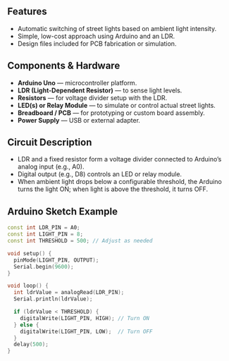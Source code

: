 
##  Features
- Automatic switching of street lights based on ambient light intensity.
- Simple, low-cost approach using Arduino and an LDR.
- Design files included for PCB fabrication or simulation.

##  Components & Hardware
- **Arduino Uno** — microcontroller platform.
- **LDR (Light-Dependent Resistor)** — to sense light levels.
- **Resistors** — for voltage divider setup with the LDR.
- **LED(s) or Relay Module** — to simulate or control actual street lights.
- **Breadboard / PCB** — for prototyping or custom board assembly.
- **Power Supply** — USB or external adapter.

##  Circuit Description
- LDR and a fixed resistor form a voltage divider connected to Arduino’s analog input (e.g., A0).
- Digital output (e.g., D8) controls an LED or relay module.
- When ambient light drops below a configurable threshold, the Arduino turns the light ON; when light is above the threshold, it turns OFF.

##  Arduino Sketch Example

```cpp
const int LDR_PIN = A0;
const int LIGHT_PIN = 8;
const int THRESHOLD = 500; // Adjust as needed

void setup() {
  pinMode(LIGHT_PIN, OUTPUT);
  Serial.begin(9600);
}

void loop() {
  int ldrValue = analogRead(LDR_PIN);
  Serial.println(ldrValue);

  if (ldrValue < THRESHOLD) {
    digitalWrite(LIGHT_PIN, HIGH); // Turn ON
  } else {
    digitalWrite(LIGHT_PIN, LOW);  // Turn OFF
  }
  delay(500);
}
